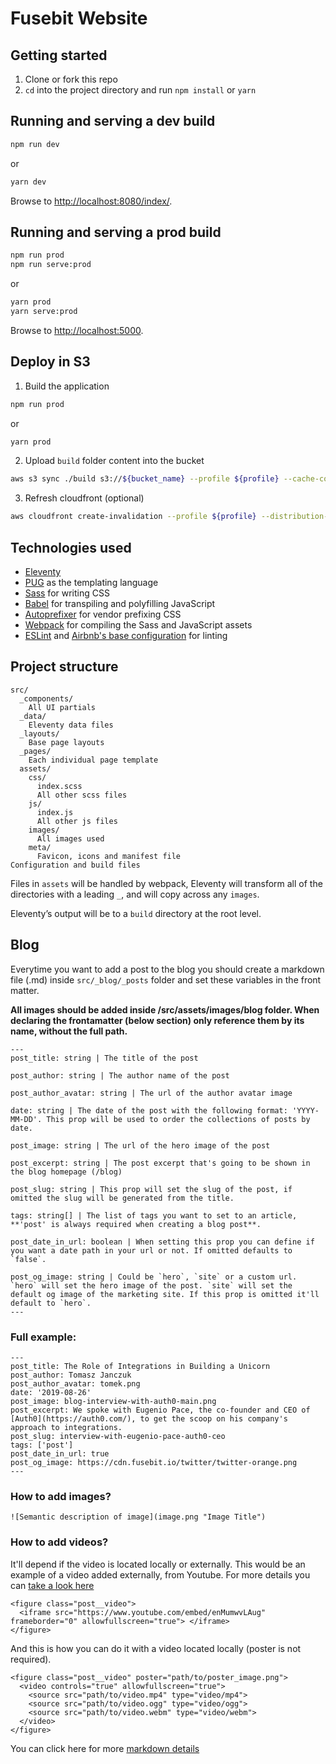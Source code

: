 # Fusebit Website

## Getting started

1. Clone or fork this repo
2. `cd` into the project directory and run `npm install` or `yarn`

## Running and serving a dev build

```sh
npm run dev
```

or

```sh
yarn dev
```

Browse to [http://localhost:8080/index/](http://localhost:8080/index/).

## Running and serving a prod build

```sh
npm run prod
npm run serve:prod
```

or

```sh
yarn prod
yarn serve:prod
```

Browse to [http://localhost:5000](http://localhost:5000).

## Deploy in S3

1. Build the application

```sh
npm run prod
```

or

```sh
yarn prod
```

2. Upload `build` folder content into the bucket

```sh
aws s3 sync ./build s3://${bucket_name} --profile ${profile} --cache-control max-age=31536000
```

3. Refresh cloudfront (optional)

```sh
aws cloudfront create-invalidation --profile ${profile} --distribution-id ${cloudfront_id} --paths '/*'
```

## Technologies used

- [Eleventy](https://www.11ty.dev/)
- [PUG](https://pugjs.org/) as the templating language
- [Sass](https://sass-lang.com/) for writing CSS
- [Babel](https://babeljs.io/) for transpiling and polyfilling JavaScript
- [Autoprefixer](https://github.com/postcss/autoprefixer) for vendor prefixing CSS
- [Webpack](https://webpack.js.org/) for compiling the Sass and JavaScript assets
- [ESLint](https://eslint.org/) and [Airbnb's base configuration](https://www.npmjs.com/package/eslint-config-airbnb-base) for linting

## Project structure

```
src/
  _components/
    All UI partials
  _data/
    Eleventy data files
  _layouts/
    Base page layouts
  _pages/
    Each individual page template
  assets/
    css/
      index.scss
      All other scss files
    js/
      index.js
      All other js files
    images/
      All images used
    meta/
      Favicon, icons and manifest file
Configuration and build files
```

Files in `assets` will be handled by webpack, Eleventy will transform all of the directories with a leading `_`, and will copy across any `images`.

Eleventy’s output will be to a `build` directory at the root level.

## Blog

Everytime you want to add a post to the blog you should create a markdown file (.md) inside `src/_blog/_posts` folder and set these variables in the front matter.

**All images should be added inside /src/assets/images/blog folder. When declaring the frontamatter (below section) only reference them by its name, without the full path.**

```
---
post_title: string | The title of the post

post_author: string | The author name of the post

post_author_avatar: string | The url of the author avatar image

date: string | The date of the post with the following format: 'YYYY-MM-DD'. This prop will be used to order the collections of posts by date.

post_image: string | The url of the hero image of the post

post_excerpt: string | The post excerpt that's going to be shown in the blog homepage (/blog)

post_slug: string | This prop will set the slug of the post, if omitted the slug will be generated from the title.

tags: string[] | The list of tags you want to set to an article, **'post' is always required when creating a blog post**.

post_date_in_url: boolean | When setting this prop you can define if you want a date path in your url or not. If omitted defaults to `false`.

post_og_image: string | Could be `hero`, `site` or a custom url. `hero` will set the hero image of the post. `site` will set the default og image of the marketing site. If this prop is omitted it'll default to `hero`.
---
```

### Full example:

```
---
post_title: The Role of Integrations in Building a Unicorn
post_author: Tomasz Janczuk
post_author_avatar: tomek.png
date: '2019-08-26'
post_image: blog-interview-with-auth0-main.png
post_excerpt: We spoke with Eugenio Pace, the co-founder and CEO of [Auth0](https://auth0.com/), to get the scoop on his company's approach to integrations.
post_slug: interview-with-eugenio-pace-auth0-ceo
tags: ['post']
post_date_in_url: true
post_og_image: https://cdn.fusebit.io/twitter/twitter-orange.png
---
```

### How to add images?

```
![Semantic description of image](image.png "Image Title")
```

### How to add videos?

It'll depend if the video is located locally or externally. This would be an example of a video added externally, from Youtube. For more details you can [take a look here](https://about.gitlab.com/handbook/markdown-guide/#videos)

```
<figure class="post__video">
  <iframe src="https://www.youtube.com/embed/enMumwvLAug" frameborder="0" allowfullscreen="true"> </iframe>
</figure>
```

And this is how you can do it with a video located locally (poster is not required).

```
<figure class="post__video" poster="path/to/poster_image.png">
  <video controls="true" allowfullscreen="true">
    <source src="path/to/video.mp4" type="video/mp4">
    <source src="path/to/video.ogg" type="video/ogg">
    <source src="path/to/video.webm" type="video/webm">
  </video>
</figure>
```

You can click here for more [markdown details](https://about.gitlab.com/handbook/markdown-guide)
